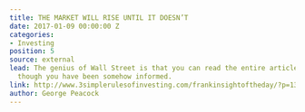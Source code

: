 ```yaml
---
title: THE MARKET WILL RISE UNTIL IT DOESN’T
date: 2017-01-09 00:00:00 Z
categories:
- Investing
position: 5
source: external
lead: The genius of Wall Street is that you can read the entire article and feel as
  though you have been somehow informed.
link: http://www.3simplerulesofinvesting.com/frankinsightoftheday/?p=1300
author: George Peacock
---
```


